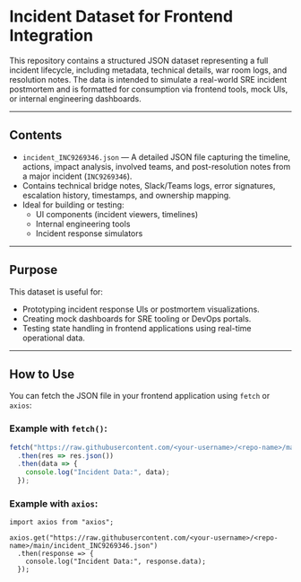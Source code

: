# Incident Dataset for Frontend Integration

This repository contains a structured JSON dataset representing a full incident lifecycle, including metadata, technical details, war room logs, and resolution notes. The data is intended to simulate a real-world SRE incident postmortem and is formatted for consumption via frontend tools, mock UIs, or internal engineering dashboards.

---

## Contents

- `incident_INC9269346.json` — A detailed JSON file capturing the timeline, actions, impact analysis, involved teams, and post-resolution notes from a major incident (`INC9269346`).
- Contains technical bridge notes, Slack/Teams logs, error signatures, escalation history, timestamps, and ownership mapping.
- Ideal for building or testing:
  - UI components (incident viewers, timelines)
  - Internal engineering tools
  - Incident response simulators

---

## Purpose

This dataset is useful for:

- Prototyping incident response UIs or postmortem visualizations.
- Creating mock dashboards for SRE tooling or DevOps portals.
- Testing state handling in frontend applications using real-time operational data.

---

## How to Use

You can fetch the JSON file in your frontend application using `fetch` or `axios`:

### Example with `fetch()`:

```js
fetch("https://raw.githubusercontent.com/<your-username>/<repo-name>/main/incident_INC9269346.json")
  .then(res => res.json())
  .then(data => {
    console.log("Incident Data:", data);
  });
```

### Example with `axios`:
```
import axios from "axios";

axios.get("https://raw.githubusercontent.com/<your-username>/<repo-name>/main/incident_INC9269346.json")
  .then(response => {
    console.log("Incident Data:", response.data);
  });
```
